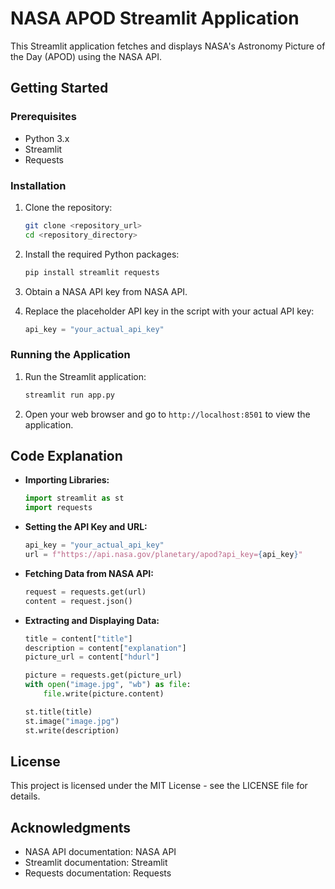 # NASA APOD Streamlit Application

This Streamlit application fetches and displays NASA's Astronomy Picture of the Day (APOD) using the NASA API.

## Getting Started

### Prerequisites

- Python 3.x
- Streamlit
- Requests

### Installation

1. Clone the repository:
    ```sh
    git clone <repository_url>
    cd <repository_directory>
    ```

2. Install the required Python packages:
    ```sh
    pip install streamlit requests
    ```

3. Obtain a NASA API key from NASA API.

4. Replace the placeholder API key in the script with your actual API key:
    ```python
    api_key = "your_actual_api_key"
    ```

### Running the Application

1. Run the Streamlit application:
    ```sh
    streamlit run app.py
    ```

2. Open your web browser and go to `http://localhost:8501` to view the application.

## Code Explanation

- **Importing Libraries:**
    ```python
    import streamlit as st
    import requests
    ```

- **Setting the API Key and URL:**
    ```python
    api_key = "your_actual_api_key"
    url = f"https://api.nasa.gov/planetary/apod?api_key={api_key}"
    ```

- **Fetching Data from NASA API:**
    ```python
    request = requests.get(url)
    content = request.json()
    ```

- **Extracting and Displaying Data:**
    ```python
    title = content["title"]
    description = content["explanation"]
    picture_url = content["hdurl"]

    picture = requests.get(picture_url)
    with open("image.jpg", "wb") as file:
        file.write(picture.content)

    st.title(title)
    st.image("image.jpg")
    st.write(description)
    ```


## License

This project is licensed under the MIT License - see the LICENSE file for details.

## Acknowledgments

- NASA API documentation: NASA API
- Streamlit documentation: Streamlit
- Requests documentation: Requests


